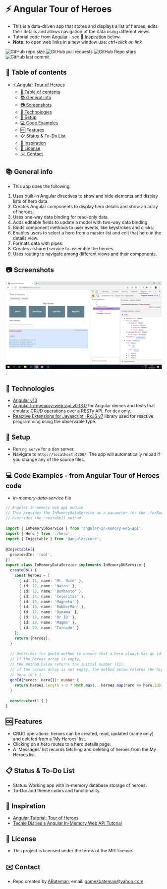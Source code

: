 # :zap: Angular Tour of Heroes

* This is a data-driven app that stores and displays a list of heroes, edits their details and allows navigation of the data using different views.
* Tutorial code from [Angular](https://angular.io) - see [:clap: Inspiration](#clap-inspiration) below.
* **Note:** to open web links in a new window use: _ctrl+click on link_

![GitHub repo size](https://img.shields.io/github/repo-size/AndrewJBateman/angular-tour-of-heroes?style=plastic)
![GitHub pull requests](https://img.shields.io/github/issues-pr/AndrewJBateman/angular-tour-of-heroes?style=plastic)
![GitHub Repo stars](https://img.shields.io/github/stars/AndrewJBateman/angular-tour-of-heroes?style=plastic)
![GitHub last commit](https://img.shields.io/github/last-commit/AndrewJBateman/angular-tour-of-heroes?style=plastic)

## :page_facing_up: Table of contents

* [:zap: Angular Tour of Heroes](#zap-angular-tour-of-heroes)
  * [:page_facing_up: Table of contents](#page_facing_up-table-of-contents)
  * [:books: General info](#books-general-info)
  * [:camera: Screenshots](#camera-screenshots)
  * [:signal_strength: Technologies](#signal_strength-technologies)
  * [:floppy_disk: Setup](#floppy_disk-setup)
  * [:computer: Code Examples](#computer-code-examples)
  * [:cool: Features](#cool-features)
  * [:clipboard: Status & To-Do List](#clipboard-status--to-do-list)
  * [:clap: Inspiration](#clap-inspiration)
  * [:file_folder: License](#file_folder-license)
  * [:envelope: Contact](#envelope-contact)

## :books: General info

* This app does the following:

1. Uses built-in Angular directives to show and hide elements and display lists of hero data.
2. Creates Angular components to display hero details and show an array of heroes.
3. Uses one-way data binding for read-only data.
4. Adds editable fields to update a model with two-way data binding.
5. Binds component methods to user events, like keystrokes and clicks.
6. Enables users to select a hero from a master list and edit that hero in the details view.
7. Formats data with pipes.
8. Creates a shared service to assemble the heroes.
9. Uses routing to navigate among different views and their components.

## :camera: Screenshots

![Example screenshot](./img/dashboard.png).

## :signal_strength: Technologies

* [Angular v13](https://angular.io/)
* [Angular In-memory-web-api v0.13.0](https://www.npmjs.com/package/angular-in-memory-web-api) for Angular demos and tests that emulate CRUD operations over a RESTy API. For dev only.
* [Reactive Extensions for Javascript -RxJS v7](https://angular.io/guide/rx-library) library used for reactive programming using the observable type.

## :floppy_disk: Setup

* Run `ng serve` for a dev server.
* Navigate to `http://localhost:4200/`. The app will automatically reload if you change any of the source files.

## :computer: Code Examples - from Angular Tour of Heroes code

* _in-memory-data-service_ file

```typescript
// Angular in-memory web api module
// This provides the InMemoryDataService as a parameter for the .forRoot method of the InMemoryServiceiModule module.
// Overrides the createDb() method.

import { InMemoryDbService } from 'angular-in-memory-web-api';
import { Hero } from './hero';
import { Injectable } from '@angular/core';

@Injectable({
  providedIn: 'root',
})
export class InMemoryDataService implements InMemoryDbService {
  createDb() {
    const heroes = [
      { id: 11, name: 'Mr. Nice' },
      { id: 12, name: 'Narco' },
      { id: 13, name: 'Bombasto' },
      { id: 14, name: 'Celeritas' },
      { id: 15, name: 'Magneta' },
      { id: 16, name: 'RubberMan' },
      { id: 17, name: 'Dynama' },
      { id: 18, name: 'Dr IQ' },
      { id: 19, name: 'Magma' },
      { id: 20, name: 'Tornado' }
    ];
    return {heroes};
  }

  // Overrides the genId method to ensure that a hero always has an id.
  // If the heroes array is empty,
  // the method below returns the initial number (11).
  // if the heroes array is not empty, the method below returns the highest
  // hero id + 1.
  genId(heroes: Hero[]): number {
    return heroes.length > 0 ? Math.max(...heroes.map(hero => hero.id)) + 1 : 11;
  }

  constructor() { }
}
```

## :cool: Features

* CRUD operations: heroes can be created, read, updated (name only) and deleted from a 'My Heroes' list.
* Clicking on a hero routes to a hero details page.
* A 'Messages' list records fetching and deleting of heroes from the My Heroes list.

## :clipboard: Status & To-Do List

* Status: Working app with in-memory database storage of heroes.
* To-Do: add theme colors and functionality.

## :clap: Inspiration

* [Angular Tutorial: Tour of Heroes](https://angular.io/tutorial).
* [Techie Diaries´s Angular In-Memory Web API Tutorial](https://www.techiediaries.com/angular-inmemory-web-api/)

## :file_folder: License

* This project is licensed under the terms of the MIT license.

## :envelope: Contact

* Repo created by [ABateman](https://github.com/AndrewJBateman), email: gomezbateman@yahoo.com
